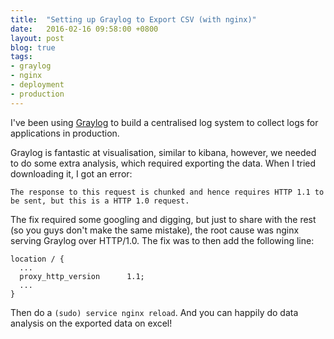 ```yaml
---
title:  "Setting up Graylog to Export CSV (with nginx)"
date:   2016-02-16 09:58:00 +0800
layout: post
blog: true
tags:
- graylog
- nginx
- deployment
- production
---
```

I've been using [Graylog](https://www.graylog.org/)  to build a centralised log system to collect logs for applications in production.

Graylog is fantastic at visualisation, similar to kibana, however, we needed to do some extra analysis, which required exporting the data. When I tried downloading it, I got an error:

```
The response to this request is chunked and hence requires HTTP 1.1 to be sent, but this is a HTTP 1.0 request.
```

The fix required some googling and digging, but just to share with the rest (so you guys don't make the same mistake), the root cause was nginx serving Graylog over HTTP/1.0. The fix was to then add the following line:

```
location / {
  ...
  proxy_http_version 	  1.1;
  ...
}
```

Then do a `(sudo) service nginx reload`. And you can happily do data analysis
on the exported data on excel!
